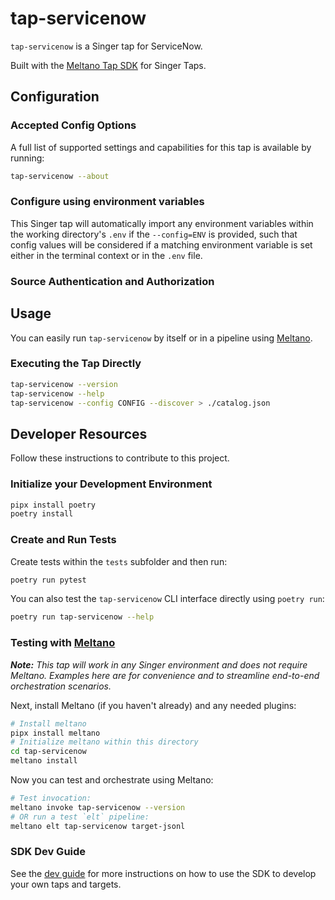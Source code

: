 # tap-servicenow

`tap-servicenow` is a Singer tap for ServiceNow.

Built with the [Meltano Tap SDK](https://sdk.meltano.com) for Singer Taps.

<!--

Developer TODO: Update the below as needed to correctly describe the install procedure. For instance, if you do not have a PyPi repo, or if you want users to directly install from your git repo, you can modify this step as appropriate.

## Installation

Install from PyPi:

```bash
pipx install tap-servicenow
```

Install from GitHub:

```bash
pipx install git+https://github.com/ORG_NAME/tap-servicenow.git@main
```

-->

## Configuration

### Accepted Config Options

<!--
Developer TODO: Provide a list of config options accepted by the tap.

This section can be created by copy-pasting the CLI output from:

```
tap-servicenow --about --format=markdown
```
-->

A full list of supported settings and capabilities for this
tap is available by running:

```bash
tap-servicenow --about
```

### Configure using environment variables

This Singer tap will automatically import any environment variables within the working directory's
`.env` if the `--config=ENV` is provided, such that config values will be considered if a matching
environment variable is set either in the terminal context or in the `.env` file.

### Source Authentication and Authorization

<!--
Developer TODO: If your tap requires special access on the source system, or any special authentication requirements, provide those here.
-->

## Usage

You can easily run `tap-servicenow` by itself or in a pipeline using [Meltano](https://meltano.com/).

### Executing the Tap Directly

```bash
tap-servicenow --version
tap-servicenow --help
tap-servicenow --config CONFIG --discover > ./catalog.json
```

## Developer Resources

Follow these instructions to contribute to this project.

### Initialize your Development Environment

```bash
pipx install poetry
poetry install
```

### Create and Run Tests

Create tests within the `tests` subfolder and
  then run:

```bash
poetry run pytest
```

You can also test the `tap-servicenow` CLI interface directly using `poetry run`:

```bash
poetry run tap-servicenow --help
```

### Testing with [Meltano](https://www.meltano.com)

_**Note:** This tap will work in any Singer environment and does not require Meltano.
Examples here are for convenience and to streamline end-to-end orchestration scenarios._

<!--
Developer TODO:
Your project comes with a custom `meltano.yml` project file already created. Open the `meltano.yml` and follow any "TODO" items listed in
the file.
-->

Next, install Meltano (if you haven't already) and any needed plugins:

```bash
# Install meltano
pipx install meltano
# Initialize meltano within this directory
cd tap-servicenow
meltano install
```

Now you can test and orchestrate using Meltano:

```bash
# Test invocation:
meltano invoke tap-servicenow --version
# OR run a test `elt` pipeline:
meltano elt tap-servicenow target-jsonl
```

### SDK Dev Guide

See the [dev guide](https://sdk.meltano.com/en/latest/dev_guide.html) for more instructions on how to use the SDK to
develop your own taps and targets.
